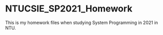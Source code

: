 # NTUCSIE_SP2021_Homework
This is my homework files when studying System Programming in 2021 in NTU. 

